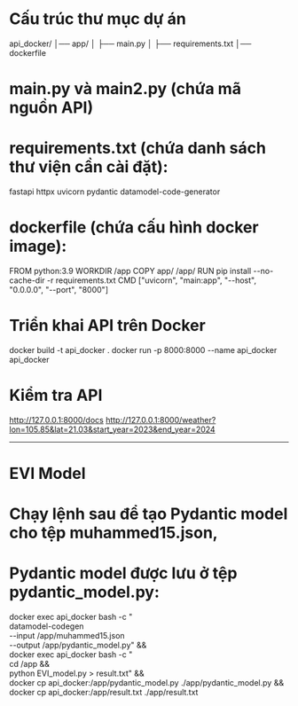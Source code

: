 # Cấu trúc thư mục dự án
api_docker/
│── app/
│   ├── main.py
│   ├── requirements.txt
│── dockerfile         

# main.py và main2.py (chứa mã nguồn API)

# requirements.txt (chứa danh sách thư viện cần cài đặt):
fastapi
httpx
uvicorn
pydantic
datamodel-code-generator

# dockerfile (chứa cấu hình docker image):
FROM python:3.9                                                     <!-- Sử dụng Python 3.9 làm base image -->
WORKDIR /app                                                        <!-- Thiết lập thư mục làm việc trong container -->
COPY app/ /app/                                                     <!-- Copy toàn bộ thư mục app vào container -->
RUN pip install --no-cache-dir -r requirements.txt                  <!-- Cài đặt thư viện từ requirements.txt -->
CMD ["uvicorn", "main:app", "--host", "0.0.0.0", "--port", "8000"]  <!-- Chạy ứng dụng với Uvicorn -->
<!-- hoặc CMD ["uvicorn", "main2:app", "--host", "0.0.0.0", "--port", "8000"] -->

# Triển khai API trên Docker
<!-- Đảm bảo bạn đang ở thư mục dự án (api_docker/) khi chạy lệnh dưới -->
docker build -t api_docker .                              <!-- Xây dựng Docker Image -->
docker run -p 8000:8000 --name api_docker  api_docker     <!-- Tạo và chạy Docker Container -->

# Kiểm tra API
http://127.0.0.1:8000/docs                                                          <!-- Truy cập Swagger UI của API -->
http://127.0.0.1:8000/weather?lon=105.85&lat=21.03&start_year=2023&end_year=2024    <!-- Thử API -->


------------------------------------------------------------------------------------------
# EVI Model
# Chạy lệnh sau để tạo Pydantic model cho tệp muhammed15.json,
# Pydantic model được lưu ở tệp pydantic_model.py:

docker exec api_docker bash -c "\
  datamodel-codegen \
    --input /app/muhammed15.json \
    --output /app/pydantic_model.py" && \
docker exec api_docker bash -c "\
  cd /app && \
  python EVI_model.py > result.txt" && \
docker cp api_docker:/app/pydantic_model.py ./app/pydantic_model.py && \
docker cp api_docker:/app/result.txt ./app/result.txt

<!-- Lệnh trên tạo ra 2 tệp: pydantic_model.py chứa model xác thực dữ liệu và
result.txt chứa kết quả.-->